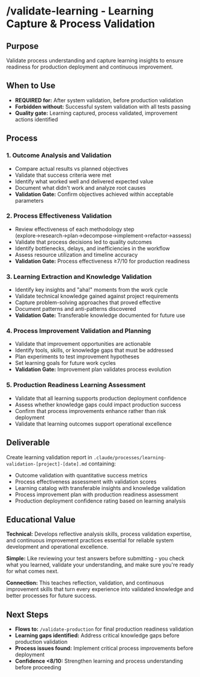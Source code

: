 # /validate-learning - Learning Capture & Process Validation

## Purpose
Validate process understanding and capture learning insights to ensure readiness for production deployment and continuous improvement.

## When to Use
- **REQUIRED for:** After system validation, before production validation
- **Forbidden without:** Successful system validation with all tests passing
- **Quality gate:** Learning captured, process validated, improvement actions identified

## Process

### 1. Outcome Analysis and Validation
- Compare actual results vs planned objectives
- Validate that success criteria were met
- Identify what worked well and delivered expected value
- Document what didn't work and analyze root causes
- **Validation Gate:** Confirm objectives achieved within acceptable parameters

### 2. Process Effectiveness Validation
- Review effectiveness of each methodology step (explore→research→plan→decompose→implement→refactor→assess)
- Validate that process decisions led to quality outcomes
- Identify bottlenecks, delays, and inefficiencies in the workflow
- Assess resource utilization and timeline accuracy
- **Validation Gate:** Process effectiveness ≥7/10 for production readiness

### 3. Learning Extraction and Knowledge Validation
- Identify key insights and "aha!" moments from the work cycle
- Validate technical knowledge gained against project requirements
- Capture problem-solving approaches that proved effective
- Document patterns and anti-patterns discovered
- **Validation Gate:** Transferable knowledge documented for future use

### 4. Process Improvement Validation and Planning
- Validate that improvement opportunities are actionable
- Identify tools, skills, or knowledge gaps that must be addressed
- Plan experiments to test improvement hypotheses
- Set learning goals for future work cycles
- **Validation Gate:** Improvement plan validates process evolution

### 5. Production Readiness Learning Assessment
- Validate that all learning supports production deployment confidence
- Assess whether knowledge gaps could impact production success
- Confirm that process improvements enhance rather than risk deployment
- Validate that learning outcomes support operational excellence

## Deliverable
Create learning validation report in `.claude/processes/learning-validation-[project]-[date].md` containing:
- Outcome validation with quantitative success metrics
- Process effectiveness assessment with validation scores
- Learning catalog with transferable insights and knowledge validation
- Process improvement plan with production readiness assessment
- Production deployment confidence rating based on learning analysis

## Educational Value
**Technical:** Develops reflective analysis skills, process validation expertise, and continuous improvement practices essential for reliable system development and operational excellence.

**Simple:** Like reviewing your test answers before submitting - you check what you learned, validate your understanding, and make sure you're ready for what comes next.

**Connection:** This teaches reflection, validation, and continuous improvement skills that turn every experience into validated knowledge and better processes for future success.

## Next Steps
- **Flows to:** `/validate-production` for final production readiness validation
- **Learning gaps identified:** Address critical knowledge gaps before production validation
- **Process issues found:** Implement critical process improvements before deployment
- **Confidence <8/10:** Strengthen learning and process understanding before proceeding
